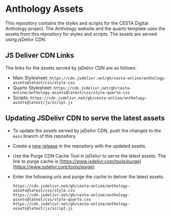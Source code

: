 # Anthology Assets

This repository contains the styles and scripts for the CESTA Digital Anthology project.
The Anthology website and the quarto template uses the assets from this repository for styles and scripts. The assets are served using jsDelivr CDN.

## JS Deliver CDN Links

The links for the assets served by jsDelivr CDN are as follows:

- Main Stylesheet: `https://cdn.jsdelivr.net/gh/cesta-online/anthology-assets@latest/css/style.css`
- Quarto Stylesheet: `https://cdn.jsdelivr.net/gh/cesta-online/anthology-assets@latest/css/style-quarto.css`
- Scripts: `https://cdn.jsdelivr.net/gh/cesta-online/anthology-assets@latest/js/script.js`

## Updating JSDelivr CDN to serve the latest assets

- To update the assets served by jsDelivr CDN, push the changes to the `main` branch of this repository.
- Create a [new release](https://github.com/cesta-online/anthology-assets/releases) in the repository with the updated assets.
- Use the Purge CDN Cache Tool in jsDelivr to serve the latest assets. The link to purge cache is [https://www.jsdelivr.com/tools/purge](https://www.jsdelivr.com/tools/purge)
- Enter the following urls and purge the cache to deliver the latest assets.

  ```
  https://cdn.jsdelivr.net/gh/cesta-online/anthology-assets@latest/css/style.css
  https://cdn.jsdelivr.net/gh/cesta-online/anthology-assets@latest/css/style-quarto.css
  https://cdn.jsdelivr.net/gh/cesta-online/anthology-assets@latest/js/script.js
  ```
